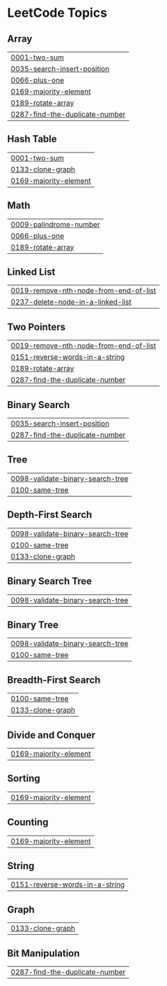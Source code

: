
<!---LeetCode Topics Start-->
# LeetCode Topics
## Array
|  |
| ------- |
| [0001-two-sum](https://github.com/adhilX/LeetCode/tree/master/0001-two-sum) |
| [0035-search-insert-position](https://github.com/adhilX/LeetCode/tree/master/0035-search-insert-position) |
| [0066-plus-one](https://github.com/adhilX/LeetCode/tree/master/0066-plus-one) |
| [0169-majority-element](https://github.com/adhilX/LeetCode/tree/master/0169-majority-element) |
| [0189-rotate-array](https://github.com/adhilX/LeetCode/tree/master/0189-rotate-array) |
| [0287-find-the-duplicate-number](https://github.com/adhilX/LeetCode/tree/master/0287-find-the-duplicate-number) |
## Hash Table
|  |
| ------- |
| [0001-two-sum](https://github.com/adhilX/LeetCode/tree/master/0001-two-sum) |
| [0133-clone-graph](https://github.com/adhilX/LeetCode/tree/master/0133-clone-graph) |
| [0169-majority-element](https://github.com/adhilX/LeetCode/tree/master/0169-majority-element) |
## Math
|  |
| ------- |
| [0009-palindrome-number](https://github.com/adhilX/LeetCode/tree/master/0009-palindrome-number) |
| [0066-plus-one](https://github.com/adhilX/LeetCode/tree/master/0066-plus-one) |
| [0189-rotate-array](https://github.com/adhilX/LeetCode/tree/master/0189-rotate-array) |
## Linked List
|  |
| ------- |
| [0019-remove-nth-node-from-end-of-list](https://github.com/adhilX/LeetCode/tree/master/0019-remove-nth-node-from-end-of-list) |
| [0237-delete-node-in-a-linked-list](https://github.com/adhilX/LeetCode/tree/master/0237-delete-node-in-a-linked-list) |
## Two Pointers
|  |
| ------- |
| [0019-remove-nth-node-from-end-of-list](https://github.com/adhilX/LeetCode/tree/master/0019-remove-nth-node-from-end-of-list) |
| [0151-reverse-words-in-a-string](https://github.com/adhilX/LeetCode/tree/master/0151-reverse-words-in-a-string) |
| [0189-rotate-array](https://github.com/adhilX/LeetCode/tree/master/0189-rotate-array) |
| [0287-find-the-duplicate-number](https://github.com/adhilX/LeetCode/tree/master/0287-find-the-duplicate-number) |
## Binary Search
|  |
| ------- |
| [0035-search-insert-position](https://github.com/adhilX/LeetCode/tree/master/0035-search-insert-position) |
| [0287-find-the-duplicate-number](https://github.com/adhilX/LeetCode/tree/master/0287-find-the-duplicate-number) |
## Tree
|  |
| ------- |
| [0098-validate-binary-search-tree](https://github.com/adhilX/LeetCode/tree/master/0098-validate-binary-search-tree) |
| [0100-same-tree](https://github.com/adhilX/LeetCode/tree/master/0100-same-tree) |
## Depth-First Search
|  |
| ------- |
| [0098-validate-binary-search-tree](https://github.com/adhilX/LeetCode/tree/master/0098-validate-binary-search-tree) |
| [0100-same-tree](https://github.com/adhilX/LeetCode/tree/master/0100-same-tree) |
| [0133-clone-graph](https://github.com/adhilX/LeetCode/tree/master/0133-clone-graph) |
## Binary Search Tree
|  |
| ------- |
| [0098-validate-binary-search-tree](https://github.com/adhilX/LeetCode/tree/master/0098-validate-binary-search-tree) |
## Binary Tree
|  |
| ------- |
| [0098-validate-binary-search-tree](https://github.com/adhilX/LeetCode/tree/master/0098-validate-binary-search-tree) |
| [0100-same-tree](https://github.com/adhilX/LeetCode/tree/master/0100-same-tree) |
## Breadth-First Search
|  |
| ------- |
| [0100-same-tree](https://github.com/adhilX/LeetCode/tree/master/0100-same-tree) |
| [0133-clone-graph](https://github.com/adhilX/LeetCode/tree/master/0133-clone-graph) |
## Divide and Conquer
|  |
| ------- |
| [0169-majority-element](https://github.com/adhilX/LeetCode/tree/master/0169-majority-element) |
## Sorting
|  |
| ------- |
| [0169-majority-element](https://github.com/adhilX/LeetCode/tree/master/0169-majority-element) |
## Counting
|  |
| ------- |
| [0169-majority-element](https://github.com/adhilX/LeetCode/tree/master/0169-majority-element) |
## String
|  |
| ------- |
| [0151-reverse-words-in-a-string](https://github.com/adhilX/LeetCode/tree/master/0151-reverse-words-in-a-string) |
## Graph
|  |
| ------- |
| [0133-clone-graph](https://github.com/adhilX/LeetCode/tree/master/0133-clone-graph) |
## Bit Manipulation
|  |
| ------- |
| [0287-find-the-duplicate-number](https://github.com/adhilX/LeetCode/tree/master/0287-find-the-duplicate-number) |
<!---LeetCode Topics End-->
